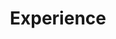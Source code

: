 ---
widget: experience
headless: true
active: true
weight: 40
title: Experience
subtitle: ''
date_format: Jan 2006

experience:
  - title: Data Scientist
    company: INSEE
    company_url: 'https://www.insee.fr/fr/accueil'
    location: Paris
    company_logo: insee.svg
    date_start: '2018-09-01'
    date_end: ''
    description: >-
    
        Academic research in the Department of Economic Studies.
        
  - title: Professor
    company: ENSAE Paris Tech
    company_url: 'https://www.ensae.fr/'
    location: Paris
    company_logo: ensae.svg
    date_start: '2020-09-01'
    date_end: ''
    description: >-

        __Python for data scientists__
        
        Website: https://pythonds.linogaliana.fr/
        
        <a href="https://github.com/linogaliana/python-datascientist" class="github"><i class="fab fa-github"></i></a> [Github page](https://github.com/linogaliana/python-datascientist)
        
        __Reproductibility and good practices in data-science projects__
        
        Website: https://ensae-reproductibilite.netlify.app/

        <a href="https://github.com/linogaliana/ensae-reproductibilite-website" class="github"><i class="fab fa-github"></i></a> [Github page](https://github.com/linogaliana/ensae-reproductibilite-website)

        
  - title: Professor
    company: Sciences Po Paris
    company_url: 'http://www.sciencespo.fr/'
    location: Paris
    company_logo: sciencespo.svg
    date_start: '2016-01-01'
    date_end: '2020-05-01'
    description: >-

        Past courses:
        
        * Urban Economics: Master 1 in geography (2016-2020)
        * Microeconomics: undergraduate, 2016-2017
        * Mathematics for economists: undergraduate, 2016-2017
        
---